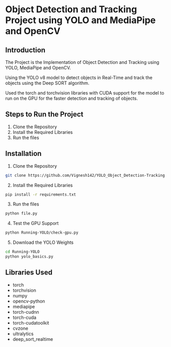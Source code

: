 # Object Detection and Tracking Project using YOLO and MediaPipe and OpenCV

## Introduction
The Project is the Implementation of Object Detection and Tracking using YOLO, MediaPipe and OpenCV.

Using the YOLO v8 model to detect objects in Real-Time and track the objects using the Deep SORT algorithm.

Used the torch and torchvision libraries with CUDA support for the model to run on the GPU for the faster detection and tracking of objects.

## Steps to Run the Project
1. Clone the Repository
2. Install the Required Libraries
3. Run the files

## Installation
1. Clone the Repository
```bash
git clone https://github.com/Vignesh142/YOLO_Object_Detection-Tracking.git
```
2. Install the Required Libraries
```bash
pip install -r requirements.txt
```
3. Run the files
```bash
python file.py
```
4. Test the GPU Support
```bash
python Running-YOLO/check-gpu.py
```
5. Download the YOLO Weights
```bash
cd Running-YOLO
python yolo_basics.py
```

## Libraries Used
- torch
- torchvision
- numpy
- opencv-python
- mediapipe
- torch-cudnn
- torch-cuda
- torch-cudatoolkit
- cvzone
- ultralytics
- deep_sort_realtime




